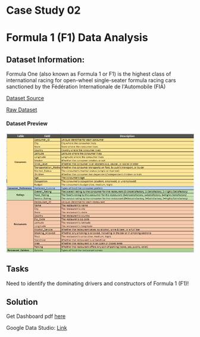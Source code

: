 # Case Study 02 
# Formula 1 (F1) Data Analysis
## Dataset Information:
Formula One (also known as Formula 1 or F1) is the highest class of international racing for open-wheel single-seater formula racing cars sanctioned by the Fédération Internationale de l'Automobile (FIA)

[Dataset Source](https://www.mavenanalytics.io/data-playground?page=2)

[Raw Dataset](https://github.com/Mahmud-Buet15/8_Weeks_of_Data_Visualization/tree/main/Case%20Study%2002/Dataset)

#### Dataset Preview
![Alt Text](https://github.com/Mahmud-Buet15/8_Weeks_of_Data_Visualization/blob/main/Case%20Study%2002/Dataset/Dataset%20Summary.png) <br>

## Tasks
Need to identify the dominating drivers and constructors of Formula 1 (F1)!

## Solution
 
Get Dashboard pdf [here]()

Google Data Studio:  [Link]()


